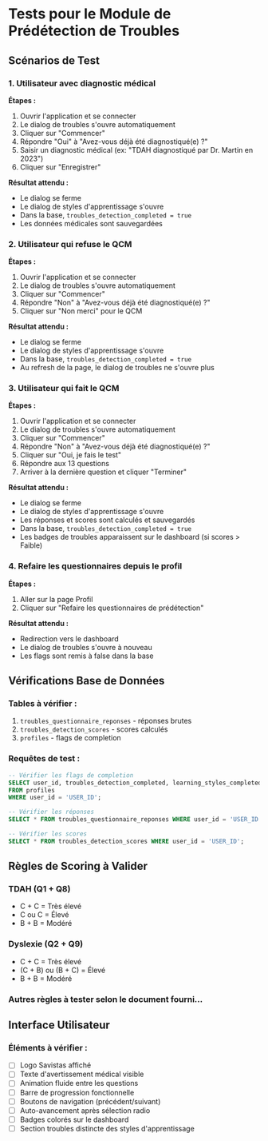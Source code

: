 # Tests pour le Module de Prédétection de Troubles

## Scénarios de Test

### 1. Utilisateur avec diagnostic médical
**Étapes :**
1. Ouvrir l'application et se connecter
2. Le dialog de troubles s'ouvre automatiquement
3. Cliquer sur "Commencer"
4. Répondre "Oui" à "Avez-vous déjà été diagnostiqué(e) ?"
5. Saisir un diagnostic médical (ex: "TDAH diagnostiqué par Dr. Martin en 2023")
6. Cliquer sur "Enregistrer"

**Résultat attendu :**
- Le dialog se ferme
- Le dialog de styles d'apprentissage s'ouvre
- Dans la base, `troubles_detection_completed = true`
- Les données médicales sont sauvegardées

### 2. Utilisateur qui refuse le QCM
**Étapes :**
1. Ouvrir l'application et se connecter
2. Le dialog de troubles s'ouvre automatiquement
3. Cliquer sur "Commencer"
4. Répondre "Non" à "Avez-vous déjà été diagnostiqué(e) ?"
5. Cliquer sur "Non merci" pour le QCM

**Résultat attendu :**
- Le dialog se ferme
- Le dialog de styles d'apprentissage s'ouvre
- Dans la base, `troubles_detection_completed = true`
- Au refresh de la page, le dialog de troubles ne s'ouvre plus

### 3. Utilisateur qui fait le QCM
**Étapes :**
1. Ouvrir l'application et se connecter
2. Le dialog de troubles s'ouvre automatiquement
3. Cliquer sur "Commencer"
4. Répondre "Non" à "Avez-vous déjà été diagnostiqué(e) ?"
5. Cliquer sur "Oui, je fais le test"
6. Répondre aux 13 questions
7. Arriver à la dernière question et cliquer "Terminer"

**Résultat attendu :**
- Le dialog se ferme
- Le dialog de styles d'apprentissage s'ouvre
- Les réponses et scores sont calculés et sauvegardés
- Dans la base, `troubles_detection_completed = true`
- Les badges de troubles apparaissent sur le dashboard (si scores > Faible)

### 4. Refaire les questionnaires depuis le profil
**Étapes :**
1. Aller sur la page Profil
2. Cliquer sur "Refaire les questionnaires de prédétection"

**Résultat attendu :**
- Redirection vers le dashboard
- Le dialog de troubles s'ouvre à nouveau
- Les flags sont remis à false dans la base

## Vérifications Base de Données

### Tables à vérifier :
1. `troubles_questionnaire_reponses` - réponses brutes
2. `troubles_detection_scores` - scores calculés
3. `profiles` - flags de completion

### Requêtes de test :
```sql
-- Vérifier les flags de completion
SELECT user_id, troubles_detection_completed, learning_styles_completed, survey_completed 
FROM profiles 
WHERE user_id = 'USER_ID';

-- Vérifier les réponses
SELECT * FROM troubles_questionnaire_reponses WHERE user_id = 'USER_ID';

-- Vérifier les scores
SELECT * FROM troubles_detection_scores WHERE user_id = 'USER_ID';
```

## Règles de Scoring à Valider

### TDAH (Q1 + Q8)
- C + C = Très élevé
- C ou C = Élevé  
- B + B = Modéré

### Dyslexie (Q2 + Q9)
- C + C = Très élevé
- (C + B) ou (B + C) = Élevé
- B + B = Modéré

### Autres règles à tester selon le document fourni...

## Interface Utilisateur

### Éléments à vérifier :
- [ ] Logo Savistas affiché
- [ ] Texte d'avertissement médical visible
- [ ] Animation fluide entre les questions
- [ ] Barre de progression fonctionnelle
- [ ] Boutons de navigation (précédent/suivant)
- [ ] Auto-avancement après sélection radio
- [ ] Badges colorés sur le dashboard
- [ ] Section troubles distincte des styles d'apprentissage